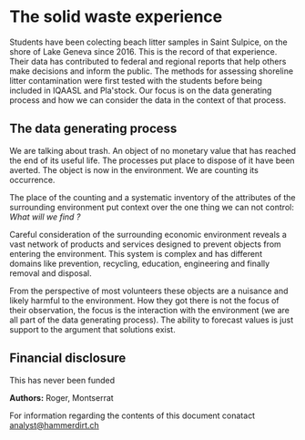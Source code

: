# The solid waste experience

Students have been colecting beach litter samples in Saint Sulpice, on the shore of Lake Geneva since 2016. This is the record 
of that experience. Their data has contributed to federal and regional reports that help others make decisions and inform the public.
The methods for assessing shoreline litter contamination were first tested with the students before being included in IQAASL and
Pla'stock. Our focus is on the data generating process and how we can consider the data in the context of that process.

## The data generating process

We are talking about trash. An object of no monetary value that has reached the end of its useful life. The processes put
place to dispose of it have been averted. The object is now in the environment. We are counting its occurrence. 

The place of the counting and a systematic inventory of the attributes of the surrounding environment put context over the
one thing we can not control: _What will we find ?_ 

Careful consideration of the surrounding economic environment reveals a vast network of  products and services designed to 
prevent objects from entering the environment. This system is complex and has different domains like prevention, recycling, 
education, engineering and finally removal and disposal. 

From the perspective of most volunteers these objects are a nuisance and likely harmful to the environment. How they got there
is not the focus of their observation, the focus is the interaction with the environment (we are all part of the 
data generating process). The ability to forecast values is just support to the argument that solutions exist. 

## Financial disclosure

This has never been funded


__Authors:__ Roger, Montserrat

For information regarding the contents of this document conatact analyst@hammerdirt.ch